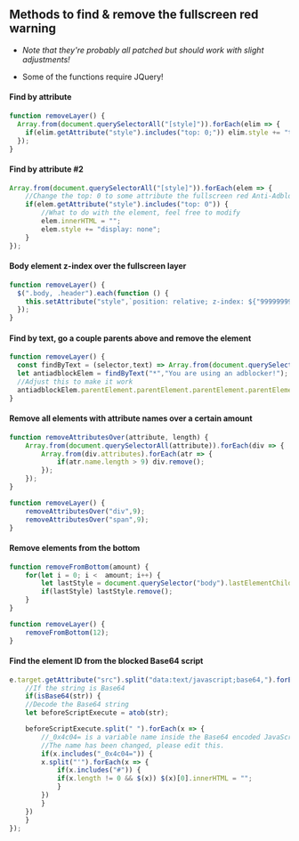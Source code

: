 ## Methods to find & remove the fullscreen red warning

* *Note that they're probably all patched but should work with slight adjustments!*

* Some of the functions require JQuery!

#### Find by attribute
	
```js
function removeLayer() {
  Array.from(document.querySelectorAll("[style]")).forEach(elim => {
    if(elim.getAttribute("style").includes("top: 0;")) elim.style += "top: -1px"; 
  }); 
}
```

#### Find by attribute #2
```js
Array.from(document.querySelectorAll("[style]")).forEach(elem => {
    //Change the top: 0 to some attribute the fullscreen red Anti-Adblock has, then it works
    if(elem.getAttribute("style").includes("top: 0")) {
        //What to do with the element, feel free to modify
        elem.innerHTML = ""; 
        elem.style += "display: none"; 
    }
});
```
#### Body element z-index over the fullscreen layer
```js
function removeLayer() {
  $(".body, .header").each(function () {
    this.setAttribute("style",`position: relative; z-index: ${"99999999999999999999999999999999999999999999999999999999999999999".repeat(69420)}`);
  });
}
```

#### Find by text, go a couple parents above and remove the element
```js
function removeLayer() {
  const findByText = (selector,text) => Array.from(document.querySelectorAll(selector)).find(el => el.textContent === text);
  let antiadblockElem = findByText("*","You are using an adblocker!");
  //Adjust this to make it work
  antiadblockElem.parentElement.parentElement.parentElement.parentElement.parentElement.innerHTML = "";
}
```

#### Remove all elements with attribute names over a certain amount
```js
function removeAttributesOver(attribute, length) {
    Array.from(document.querySelectorAll(attribute)).forEach(div => {
        Array.from(div.attributes).forEach(atr => {
            if(atr.name.length > 9) div.remove();
        });
    });
}

function removeLayer() { 
    removeAttributesOver("div",9);
    removeAttributesOver("span",9);
}
```

#### Remove elements from the bottom
```js
function removeFromBottom(amount) {
    for(let i = 0; i <  amount; i++) { 
        let lastStyle = document.querySelector("body").lastElementChild;
        if(lastStyle) lastStyle.remove();
    }
}

function removeLayer() { 
    removeFromBottom(12);
}
```

#### Find the element ID from the blocked Base64 script
```js
e.target.getAttribute("src").split("data:text/javascript;base64,").forEach(str => {
    //If the string is Base64
    if(isBase64(str)) {
	//Decode the Base64 string
	let beforeScriptExecute = atob(str);

	beforeScriptExecute.split(" ").forEach(x => {
	    //_0x4c04= is a variable name inside the Base64 encoded JavaScript file
	    //The name has been changed, please edit this.
	    if(x.includes("_0x4c04=")) {
		x.split("'").forEach(x => {
		    if(x.includes("#")) {
			if(x.length != 0 && $(x)) $(x)[0].innerHTML = "";
		    }
		})
	    } 
	})
    }
});
```
